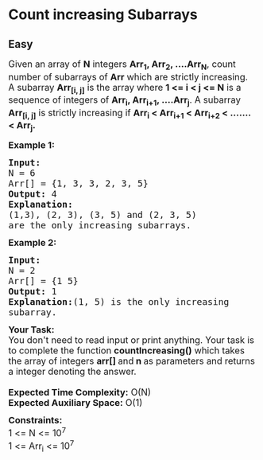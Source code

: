 # Count increasing Subarrays
## Easy
<div class="problems_problem_content__Xm_eO"><p><span style="font-size:18px">Given an array of <strong>N</strong> integers <strong>Arr<sub>1</sub>, Arr<sub>2</sub>, ….Arr<sub>N</sub></strong>, count number of subarrays of <strong>Arr</strong> which are strictly increasing.&nbsp;<br>
A subarray <strong>Arr<sub>[i, j]</sub></strong> is the array where <strong>1 &lt;= i &lt;&nbsp;j &lt;= N</strong> is a sequence of integers of <strong>Arr<sub>i</sub>, Arr<sub>i+1</sub>, ….Arr<sub>j</sub></strong>. A subarray <strong>Arr<sub>[i, j]</sub></strong> is strictly increasing if <strong>Arr<sub>i</sub> &lt; Arr<sub>i+1</sub> &lt; Arr<sub>i+2</sub> &lt; ……. &lt; Arr<sub>j</sub>.</strong></span></p>

<p><span style="font-size:18px"><strong>Example 1:</strong></span></p>

<pre><span style="font-size:18px"><strong>Input: 
</strong>N = 6
Arr[] = {1, 3, 3, 2, 3, 5}
<strong>Output:</strong> 4
<strong>Explanation:</strong>
(1,3), (2, 3), (3, 5) and (2, 3, 5)
are the only increasing subarrays.</span></pre>

<p><span style="font-size:18px"><strong>Example 2:</strong></span></p>

<pre><span style="font-size:18px"><strong>Input: </strong>
N = 2
Arr[] = {1 5} 
<strong>Output:</strong> 1
<strong>Explanation:</strong>(1, 5) is the only increasing
subarray.</span></pre>

<p><span style="font-size:18px"><strong>Your Task:&nbsp;&nbsp;</strong><br>
You don't need to read input or print anything. Your task is to complete the function&nbsp;<strong>countIncreasing()</strong>&nbsp;which takes the array of integers&nbsp;<strong>arr[]</strong><strong>&nbsp;</strong>and<strong>&nbsp;n&nbsp;</strong>as parameters and returns a integer denoting&nbsp;the answer.<br>
<br>
<strong>Expected Time Complexity:</strong>&nbsp;O(N)<br>
<strong>Expected Auxiliary Space:</strong>&nbsp;O(1)</span></p>

<p><span style="font-size:18px"><strong>Constraints:</strong><br>
1 &lt;= N &lt;= 10<sup>7</sup><br>
1 &lt;= Arr<sub>i</sub> &lt;= 10<sup>7</sup></span></p>

<p>&nbsp;</p>
</div>
